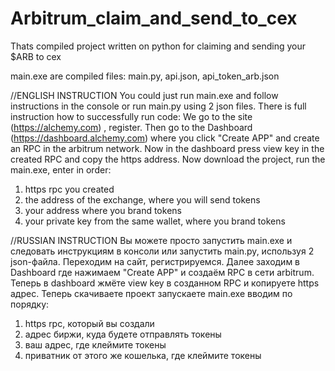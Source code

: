 # Arbitrum_claim_and_send_to_cex
Thats compiled project written on python for claiming and sending your $ARB to cex

main.exe are compiled files: main.py, api.json, api_token_arb.json


//ENGLISH INSTRUCTION
You could just run main.exe and follow instructions in the console or run main.py using 2 json files. 
There is full instruction how to successfully run code:
We go to the site (https://alchemy.com) , register. 
Then go to the Dashboard (https://dashboard.alchemy.com) where you click "Create APP" and create an RPC in the arbitrum network. 
Now in the dashboard press view key in the created RPC and copy the https address. 
Now download the project, run the main.exe, enter in order: 
1) https rpc you created 
2) the address of the exchange, where you will send tokens 
3) your address where you brand tokens 
4) your private key from the same wallet, where you brand tokens


//RUSSIAN INSTRUCTION
Вы можете просто запустить main.exe и следовать инструкциям в консоли или запустить main.py, используя 2 json-файла.
Переходим на сайт, регистрируемся. 
Далее заходим в Dashboard где нажимаем "Create APP" и создаём RPC в сети arbitrum. 
Теперь в dashboard жмёте view key в созданном RPC и копируете https адрес. 
Теперь скачиваете проект запускаете main.exe вводим по порядку: 
1) https rpc, который вы создали 
2) адрес биржи, куда будете отправлять токены 
3) ваш адрес, где клеймите токены 
4) приватник от этого же кошелька, где клеймите токены
